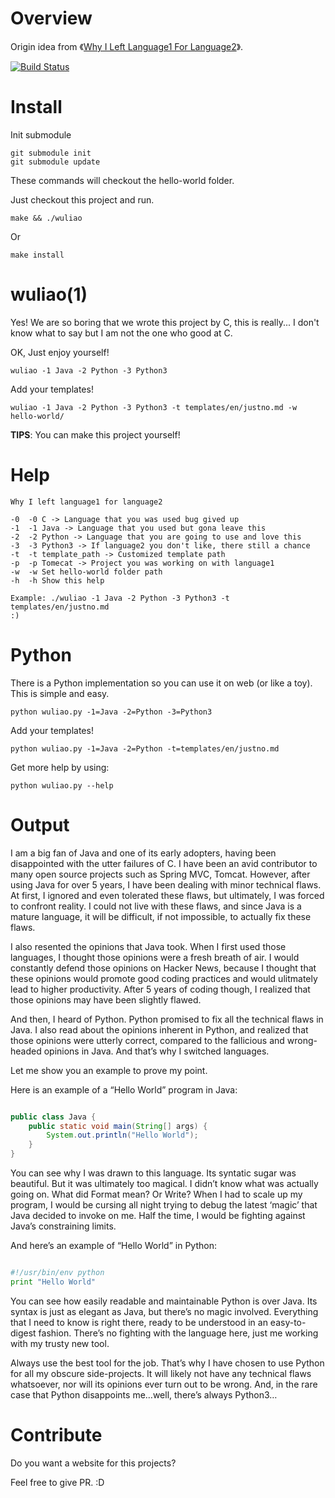 # Overview

Origin idea from 《[Why I Left Language1 For Language2](https://medium.com/@igorhorst/why-i-left-language-1-for-language-2-1d2fa418cd4c#.jn9fhmhn8)》.

[![Build Status](https://travis-ci.org/qiajigou/why-I-left-language1-for-language2.svg?branch=master)](https://travis-ci.org/qiajigou/why-I-left-language1-for-language2)

# Install

Init submodule

```
git submodule init
git submodule update
```

These commands will checkout the hello-world folder.

Just checkout this project and run.

```
make && ./wuliao
```

Or

```
make install
```

# wuliao(1)

Yes! We are so boring that we wrote this project by C, this is really... I don't know what to say but I am not the one who good at C.

OK, Just enjoy yourself!

```
wuliao -1 Java -2 Python -3 Python3
```

Add your templates!

```
wuliao -1 Java -2 Python -3 Python3 -t templates/en/justno.md -w hello-world/
```

**TIPS**: You can make this project yourself!

# Help

```
Why I left language1 for language2

-0  -0 C -> Language that you was used bug gived up
-1  -1 Java -> Language that you used but gona leave this
-2  -2 Python -> Language that you are going to use and love this
-3  -3 Python3 -> If language2 you don't like, there still a chance
-t  -t template_path -> Customized template path
-p  -p Tomecat -> Project you was working on with language1
-w  -w Set hello-world folder path
-h  -h Show this help

Example: ./wuliao -1 Java -2 Python -3 Python3 -t templates/en/justno.md
:)
```

# Python

There is a Python implementation so you can use it on web (or like a toy). This is simple and easy.

```
python wuliao.py -1=Java -2=Python -3=Python3
```

Add your templates!

```
python wuliao.py -1=Java -2=Python -t=templates/en/justno.md
```

Get more help by using:

```
python wuliao.py --help
```

# Output

I am a big fan of Java and one of its early adopters, having been disappointed with the utter failures of C. I have been an avid contributor to many open source projects such as Spring MVC, Tomcat. However, after using Java for over 5 years, I have been dealing with minor technical flaws. At first, I ignored and even tolerated these flaws, but ultimately, I was forced to confront reality. I could not live with these flaws, and since Java is a mature language, it will be difficult, if not impossible, to actually fix these flaws.

I also resented the opinions that Java took. When I first used those languages, I thought those opinions were a fresh breath of air. I would constantly defend those opinions on Hacker News, because I thought that these opinions would promote good coding practices and would ulitmately lead to higher productivity. After 5 years of coding though, I realized that those opinions may have been slightly flawed.

And then, I heard of Python. Python promised to fix all the technical flaws in Java. I also read about the opinions inherent in Python, and realized that those opinions were utterly correct, compared to the fallicious and wrong-headed opinions in Java. And that’s why I switched languages.

Let me show you an example to prove my point.

Here is an example of a “Hello World” program in Java:

```Java

public class Java {
    public static void main(String[] args) {
        System.out.println("Hello World");
    }
}

```

You can see why I was drawn to this language. Its syntatic sugar was beautiful. But it was ultimately too magical. I didn’t know what was actually going on. What did Format mean? Or Write? When I had to scale up my program, I would be cursing all night trying to debug the latest ‘magic’ that Java decided to invoke on me. Half the time, I would be fighting against Java’s constraining limits.

And here’s an example of “Hello World” in Python:

```Python

#!/usr/bin/env python
print "Hello World"

```

You can see how easily readable and maintainable Python is over Java. Its syntax is just as elegant as Java, but there’s no magic involved. Everything that I need to know is right there, ready to be understood in an easy-to-digest fashion. There’s no fighting with the language here, just me working with my trusty new tool.

Always use the best tool for the job. That’s why I have chosen to use Python for all my obscure side-projects. It will likely not have any technical flaws whatsoever, nor will its opinions ever turn out to be wrong. And, in the rare case that Python disappoints me…well, there’s always Python3…

# Contribute

Do you want a website for this projects?

Feel free to give PR. :D
